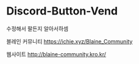# Discord-Button-Vend

수정해서 팔든지 알아서하셈

블레인 커뮤니티
https://ichie.xyz/Blaine_Community

웹사이트
http://blaine-community.kro.kr/
